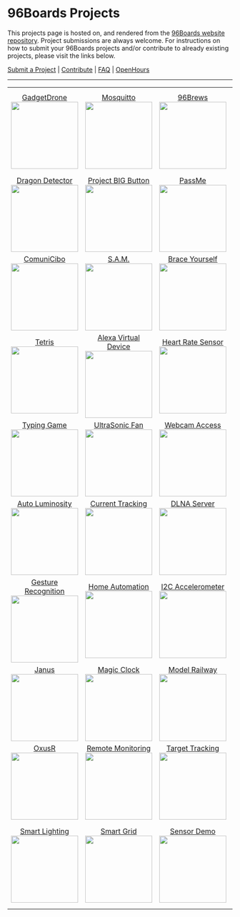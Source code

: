 # 96Boards Projects

This projects page is hosted on, and rendered from the [96Boards website repository](https://github.com/96boards/website/tree/master/96boards.org/Projects). Project submissions are always welcome. For instructions on how to submit your 96Boards projects and/or contribute to already existing projects, please visit the links below.

[Submit a Project](SUBMIT.md) | [Contribute](CONTRIBUTE.md) | [FAQ](FAQ.md) | [OpenHours](http://www.96boards.org/openhours/)

***

<table align="center">
<tr>
    <td align="center"><a href="Archive/GadgetDrone/README.md">GadgetDrone</a><br><img src="https://github.com/96boards/website/blob/master/96boards.org/Projects/GadgetDrone/Images/DroneKit_BOM.png?raw=true" data-canonical-src="https://github.com/96boards/website/blob/master/96boards.org/Projects/GadgetDrone/Images/DroneKit_BOM.png?raw=true" width="150" height="150" /></td>

<td align="center"><a href="Archive/Mosquitto/README.md">Mosquitto</a><br><img src="https://github.com/96boards/website/blob/master/96boards.org/Projects/Mosquitto/Images/MQTT_FrontPage.png?raw=true" data-canonical-src="https://github.com/96boards/website/blob/master/96boards.org/Projects/Mosquitto/Images/MQTT_FrontPage.png?raw=true" width="150" height="150" /></td>

<td align="center"><a href="Archive/96Brews/README.md">96Brews</a><br><img src="https://github.com/96boards/website/blob/master/96boards.org/Projects/96Brews/Images/96Brews_FrontPage.png?raw=true" data-canonical-src="https://github.com/96boards/website/blob/master/96boards.org/Projects/96Brews/Images/96Brews_FrontPage.png?raw=true" width="150" height="150" /></td>

<td align="center"><a href="Archive/KVM/README.md">KVM</a><br><img src="https://github.com/96boards/website/blob/master/96boards.org/Projects/KVM/Images/KVM_FrontPage.png?raw=true" data-canonical-src="https://github.com/96boards/website/blob/master/96boards.org/Projects/KVM/Images/KVM_FrontPage.png?raw=true" width="150" height="150" /></td>

<td align="center"><a href="Archive/Docker96BoardsCE/README.md">Docker on 96Boards</a><br><img src="https://github.com/96boards/website/blob/master/96boards.org/Projects/Docker96BoardsCE/Images/Docker_FrontPage.jpg?raw=true" data-canonical-src="https://github.com/96boards/website/blob/master/96boards.org/Projects/Docker96BoardsCE/Images/Docker_FrontPage.jpg?raw=true" width="150" height="150" /></td>

</tr>

<tr>

<td align="center"><a href="Archive/DragonDetector/README.md">Dragon Detector</a><br><img src="https://github.com/96boards/website/blob/master/96boards.org/Projects/DragonDetector/Images/DragonDetector_FrontPage.png?raw=true" data-canonical-src="https://github.com/96boards/website/blob/master/96boards.org/Projects/DragonDetector/Images/DragonDetector_FrontPage.png?raw=true" width="150" height="150" /></td>

<td align="center"><a href="Archive/ProjectBIGButton/README.md">Project BIG Button</a><br><img src="https://github.com/96boards/website/blob/master/96boards.org/Projects/ProjectBIGButton/Images/ProjectBIGButton_FrontPage.png?raw=true" data-canonical-src="https://github.com/96boards/website/blob/master/96boards.org/Projects/ProjectBIGButton/Images/ProjectBIGButton_FrontPage.png?raw=true" width="150" height="150" /></td>

<td align="center"><a href="Archive/PassMe/README.md">PassMe</a><br><img src="https://github.com/96boards/website/blob/master/96boards.org/Projects/PassMe/Images/PassMe_FrontPage.png?raw=true" data-canonical-src="https://github.com/96boards/website/blob/master/96boards.org/Projects/PassMe/Images/PassMe_FrontPage.png?raw=true" width="150" height="150" /></td>

<td align="center"><a href="Archive/SmartBoiler/README.md">Smart Boiler</a><br><img src="https://github.com/96boards/website/blob/master/96boards.org/Projects/SmartBoiler/Images/SmartBoiler_FrontPage.png?raw=true" data-canonical-src="https://github.com/96boards/website/blob/master/96boards.org/Projects/SmartBoiler/Images/SmartBoiler_FrontPage.png?raw=true" width="150" height="150" /></td>

<td align="center"><a href="Archive/HomeLights/README.md">Home Lights</a><br><img src="https://github.com/96boards/website/blob/master/96boards.org/Projects/HomeLights/Images/HomeLights_FrontPage.png?raw=true" data-canonical-src="https://github.com/96boards/website/blob/master/96boards.org/Projects/HomeLights/Images/HomeLights_FrontPage.png?raw=true" width="150" height="150" /></td>

</tr>

<tr>

<td align="center"><a href="Archive/ComuniCibo/README.md">ComuniCibo</a><br><img src="https://github.com/96boards/website/blob/master/96boards.org/Projects/ComuniCibo/Images/ComuniCibo_FrontPage.png?raw=true" data-canonical-src="https://github.com/96boards/website/blob/master/96boards.org/Projects/ComuniCibo/Images/ComuniCibo_FrontPage.png?raw=true" width="150" height="150" /></td>

<td align="center"><a href="Archive/SAM/README.md">S.A.M.</a><br><img src="https://github.com/96boards/website/blob/master/96boards.org/Projects/SAM/Images/SAM_FrontPage.png?raw=true" data-canonical-src="https://github.com/96boards/website/blob/master/96boards.org/Projects/SAM/Images/SAM_FrontPage.png?raw=true" width="150" height="150" /></td>

<td align="center"><a href="Archive/BraceYourself/README.md">Brace Yourself</a><br><img src="https://github.com/96boards/website/blob/master/96boards.org/Projects/BraceYourself/Images/BraceYourself_FrontPage.png?raw=true" data-canonical-src="https://github.com/96boards/website/blob/master/96boards.org/Projects/BraceYourself/Images/BraceYourself_FrontPage.png?raw=true" width="150" height="150" /></td>

<td align="center"><a href="Archive/SuperParking/README.md">Super Parking</a><br><img src="https://github.com/96boards/website/blob/master/96boards.org/Projects/SuperParking/Images/SuperParking_FrontPage.png?raw=true" data-canonical-src="https://github.com/96boards/website/blob/master/96boards.org/Projects/SuperParking/Images/SuperParking_FrontPage.png?raw=true" width="150" height="150" /></td>

<td align="center"><a href="Archive/SmartWeatherDisplaySystem/README.md">Weather Display</a><br><img src="https://github.com/96boards/website/blob/master/96boards.org/Projects/SmartWeatherDisplaySystem/Images/SmartWeather_FrontPage.png?raw=true" data-canonical-src="https://github.com/96boards/website/blob/master/96boards.org/Projects/SmartWeatherDisplaySystem/Images/SmartWeather_FrontPage.png?raw=true" width="150" height="150" /></td>

</tr>

<tr>

<td align="center"><a href="Archive/Tetris/README.md">Tetris</a><br><img src="https://github.com/96boards/website/blob/master/96boards.org/Projects/Tetris/Images/Tetris_FrontPage.png?raw=true" data-canonical-src="https://github.com/96boards/website/blob/master/96boards.org/Projects/Tetris/Images/Tetris_FrontPage.png?raw=true" width="150" height="150" /></td>

<td align="center"><a href="Archive/AmazonAlexaVirtualDevice/README.md">Alexa Virtual Device</a><br><img src="https://github.com/96boards/website/blob/master/96boards.org/Projects/AmazonAlexaVirtualDevice/Images/AmazonAlexa_FrontPage.png?raw=true" data-canonical-src="https://github.com/96boards/website/blob/master/96boards.org/Projects/AmazonAlexaVirtualDevice/Images/AmazonAlexa_FrontPage.png?raw=true" width="150" height="150" /></td>

<td align="center"><a href="Archive/EmulatorBLEHeartRateSensor/README.md">Heart Rate Sensor</a><br><img src="https://github.com/96boards/website/blob/master/96boards.org/Projects/EmulatorBLEHeartRateSensor/Images/EmulatingBLEHeartRateSensor_FrontPage.png?raw=true" data-canonical-src="https://github.com/96boards/website/blob/master/96boards.org/Projects/EmulatorBLEHeartRateSensor/Images/EmulatingBLEHeartRateSensor_FrontPage.png?raw=true" width="150" height="150" /></td>

<td align="center"><a href="Archive/FlameRecognition/README.md">Flame Recognition</a><br><img src="https://github.com/96boards/website/blob/master/96boards.org/Projects/FlameRecognition/Images/FlameRecognition_FrontPage.png?raw=true" data-canonical-src="https://github.com/96boards/website/blob/master/96boards.org/Projects/FlameRecognition/Images/FlameRecognition_FrontPage.png?raw=true" width="150" height="150" /></td>

<td align="center"><a href="Archive/LaserImageingandModeling/README.md">Laser Image/Model</a><br><img src="https://github.com/96boards/website/blob/master/96boards.org/Projects/LaserImageingandModeling/Images/LaserImaging_FrontPage.png?raw=true" data-canonical-src="https://github.com/96boards/website/blob/master/96boards.org/Projects/LaserImageingandModeling/Images/LaserImaging_FrontPage.png?raw=true" width="150" height="150" /></td>

</tr>

<tr>

<td align="center"><a href="Archive/TypingGame/README.md">Typing Game</a><br><img src="https://github.com/96boards/website/blob/master/96boards.org/Projects/TypingGame/Images/TypingGame_FrontPage.png?raw=true" data-canonical-src="https://github.com/96boards/website/blob/master/96boards.org/Projects/TypingGame/Images/TypingGame_FrontPage.png?raw=true" width="150" height="150" /></td>

<td align="center"><a href="Archive/UltraSonicFan/README.md">UltraSonic Fan</a><br><img src="https://github.com/96boards/website/blob/master/96boards.org/Projects/UltraSonicFan/Images/UltraSonicFan_FrontPage.png?raw=true" data-canonical-src="https://github.com/96boards/website/blob/master/96boards.org/Projects/UltraSonicFan/Images/UltraSonicFan_FrontPage.png?raw=true" width="150" height="150" /></td>

<td align="center"><a href="Archive/WebcamBrowserAccess/README.md">Webcam Access</a><br><img src="https://github.com/96boards/website/blob/master/96boards.org/Projects/WebcamBrowserAccess/Images/BrowserWebcamAccess_FrontPage.png?raw=true" data-canonical-src="https://github.com/96boards/website/blob/master/96boards.org/Projects/WebcamBrowserAccess/Images/BrowserWebcamAccess_FrontPage.png?raw=true" width="150" height="150" /></td>

<td align="center"><a href="Archive/AOSPTVHikey/README.md">HiKey AOSP TV</a><br><img src="https://github.com/96boards/website/blob/master/96boards.org/Projects/AOSPTVHikey/Images/AOSPTV_FrontPage.png?raw=true" data-canonical-src="https://github.com/96boards/website/blob/master/96boards.org/Projects/AOSPTVHikey/Images/AOSPTV_FrontPage.png?raw=true" width="150" height="150" /></td>

<td align="center"><a href="Archive/AutoBreathalyzer/README.md">Auto Breathalyzer</a><br><img src="https://github.com/96boards/website/blob/master/96boards.org/Projects/AutoBreathalyzer/Images/AutoBreathalyzer_FrontPage.png?raw=true" data-canonical-src="https://github.com/96boards/website/blob/master/96boards.org/Projects/AutoBreathalyzer/Images/AutoBreathalyzer_FrontPage.png?raw=true" width="150" height="150" /></td>

</tr>

<tr>

<td align="center"><a href="Archive/AutoLuminosity/README.md">Auto Luminosity</a><br><img src="https://github.com/96boards/website/blob/master/96boards.org/Projects/AutoLuminosity/Images/AutoLuminosity_FrontPage.png?raw=true" data-canonical-src="https://github.com/96boards/website/blob/master/96boards.org/Projects/AutoLuminosity/Images/AutoLuminosity_FrontPage.png?raw=true" width="150" height="150" /></td>

<td align="center"><a href="Archive/CurrentTracking/README.md">Current Tracking</a><br><img src="https://github.com/96boards/website/blob/master/96boards.org/Projects/CurrentTracking/Images/CurrentTracking_FrontPage.png?raw=true" data-canonical-src="https://github.com/96boards/website/blob/master/96boards.org/Projects/CurrentTracking/Images/CurrentTracking_FrontPage.png?raw=true" width="150" height="150" /></td>

<td align="center"><a href="Archive/DLNAMediaServer/README.md">DLNA Server</a><br><img src="https://github.com/96boards/website/blob/master/96boards.org/Projects/DLNAMediaServer/Images/DLNAServer_FrontPage1.png?raw=true" data-canonical-src="https://github.com/96boards/website/blob/master/96boards.org/Projects/DLNAMediaServer/Images/DLNAServer_FrontPage1.png?raw=true" width="150" height="150" /></td>

<td align="center"><a href="Archive/DigitalAlbum/README.md">Digital Album</a><br><img src="https://github.com/96boards/website/blob/master/96boards.org/Projects/DigitalAlbum/Images/DigitalAlbum_FrontPage1.png?raw=true" data-canonical-src="https://github.com/96boards/website/blob/master/96boards.org/Projects/DigitalAlbum/Images/DigitalAlbum_FrontPage1.png?raw=true" width="150" height="150" /></td>

<td align="center"><a href="Archive/GPIOSTEMWorkshop/README.md">STEM Workshop</a><br><img src="https://github.com/96boards/website/blob/master/96boards.org/Projects/GPIOSTEMWorkshop/Images/GPIOWorkshop_FrontPage.png?raw=true" data-canonical-src="https://github.com/96boards/website/blob/master/96boards.org/Projects/GPIOSTEMWorkshop/Images/GPIOWorkshop_FrontPage.png?raw=true" width="150" height="150" /></td>

</tr>

<tr>

<td align="center"><a href="Archive/HandGestureRecognition/README.md">Gesture Recognition</a><br><img src="https://github.com/96boards/website/blob/master/96boards.org/Projects/HandGestureRecognition/Images/HandGestureRecognition_FrontPage.png?raw=true" data-canonical-src="https://github.com/96boards/website/blob/master/96boards.org/Projects/HandGestureRecognition/Images/HandGestureRecognition_FrontPage.png?raw=true" width="150" height="150" /></td>

<td align="center"><a href="Archive/HomeAutomation/README.md">Home Automation</a><br><img src="https://github.com/96boards/website/blob/master/96boards.org/Projects/HomeAutomation/Images/HomeAutomation_FrontPage.png?raw=true" data-canonical-src="https://github.com/96boards/website/blob/master/96boards.org/Projects/HomeAutomation/Images/HomeAutomation_FrontPage.png?raw=true" width="150" height="150" /></td>

<td align="center"><a href="Archive/I2CAccelerometer/README.md">I2C Accelerometer</a><br><img src="https://github.com/96boards/website/blob/master/96boards.org/Projects/I2CAccelerometer/Images/I2CAccel_FrontPage.png?raw=true" data-canonical-src="https://github.com/96boards/website/blob/master/96boards.org/Projects/I2CAccelerometer/Images/I2CAccel_FrontPage.png?raw=true" width="150" height="150" /></td>

<td align="center"><a href="Archive/e-BillBreaker/README.md">HiKey AOSP TV</a><br><img src="https://github.com/96boards/website/blob/master/96boards.org/Projects/e-BillBreaker/Images/BillBreaker_FrontPage1.png?raw=true" data-canonical-src="https://github.com/96boards/website/blob/master/96boards.org/Projects/e-BillBreaker/Images/BillBreaker_FrontPage1.png?raw=true" width="150" height="150" /></td>

<td align="center"><a href="Archive/IBMWatsonSensorRead/README.md">IBM Watson</a><br><img src="https://github.com/96boards/website/blob/master/96boards.org/Projects/IBMWatsonSensorRead/Images/IBMWatson_FrontPage.png?raw=true" data-canonical-src="https://github.com/96boards/website/blob/master/96boards.org/Projects/IBMWatsonSensorRead/Images/IBMWatson_FrontPage.png?raw=true" width="150" height="150" /></td>

</tr>

<tr>

<td align="center"><a href="Archive/Janus/README.md">Janus</a><br><img src="https://github.com/96boards/website/blob/master/96boards.org/Projects/Janus/Images/Janus_FrontPage.png?raw=true" data-canonical-src="https://github.com/96boards/website/blob/master/96boards.org/Projects/Janus/Images/Janus_FrontPage.png?raw=true" width="150" height="150" /></td>

<td align="center"><a href="Archive/MagicCheck-inClock/README.md">Magic Clock</a><br><img src="https://github.com/96boards/website/blob/master/96boards.org/Projects/MagicCheck-inClock/Images/MagicClock_FrontPage.png?raw=true" data-canonical-src="https://github.com/96boards/website/blob/master/96boards.org/Projects/MagicCheck-inClock/Images/MagicClock_FrontPage.png?raw=true" width="150" height="150" /></td>

<td align="center"><a href="Archive/ModelRailway/README.md">Model Railway</a><br><img src="https://github.com/96boards/website/blob/master/96boards.org/Projects/ModelRailway/Images/ModelRailway_FrontPage.png?raw=true" data-canonical-src="https://github.com/96boards/website/blob/master/96boards.org/Projects/ModelRailway/Images/ModelRailway_FrontPage.png?raw=true" width="150" height="150" /></td>

<td align="center"><a href="Archive/NFCSmartAccess/README.md">NFC Smart Access</a><br><img src="https://github.com/96boards/website/blob/master/96boards.org/Projects/NFCSmartAccess/Images/NFC_FrontPage.png?raw=true" data-canonical-src="https://github.com/96boards/website/blob/master/96boards.org/Projects/NFCSmartAccess/Images/NFC_FrontPage.png?raw=true" width="150" height="150" /></td>

<td align="center"><a href="Archive/NeedyTrashcan/README.md">Needy Trashcan</a><br><img src="https://github.com/96boards/website/blob/master/96boards.org/Projects/NeedyTrashcan/Images/NeedyTrashcan_FrontPage.png?raw=true" data-canonical-src="https://github.com/96boards/website/blob/master/96boards.org/Projects/NeedyTrashcan/Images/NeedyTrashcan_FrontPage.png?raw=true" width="150" height="150" /></td>

</tr>

<tr>

<td align="center"><a href="Archive/OxusR/README.md">OxusR</a><br><img src="https://github.com/96boards/website/blob/master/96boards.org/Projects/OxusR/Images/OXUS_FrontPage.png?raw=true" data-canonical-src="https://github.com/96boards/website/blob/master/96boards.org/Projects/OxusR/Images/OXUS_FrontPage.png?raw=true" width="150" height="150" /></td>

<td align="center"><a href="Archive/RemoteMonitoring/README.md">Remote Monitoring</a><br><img src="https://github.com/96boards/website/blob/master/96boards.org/Projects/RemoteMonitoring/Images/RemoteMonitor_FrontPage.png?raw=true" data-canonical-src="https://github.com/96boards/website/blob/master/96boards.org/Projects/RemoteMonitoring/Images/RemoteMonitor_FrontPage.png?raw=true" width="150" height="150" /></td>

<td align="center"><a href="Archive/RemoteVideoTargetTracking/README.md">Target Tracking</a><br><img src="https://github.com/96boards/website/blob/master/96boards.org/Projects/RemoteVideoTargetTracking/Images/VideoMonitor_FrontPage.png?raw=true" data-canonical-src="https://github.com/96boards/website/blob/master/96boards.org/Projects/RemoteVideoTargetTracking/Images/VideoMonitor_FrontPage.png?raw=true" width="150" height="150" /></td>

<td align="center"><a href="Archive/Vision4all/README.md">Vision 4all</a><br><img src="https://github.com/96boards/website/blob/master/96boards.org/Projects/Vision4all/Images/Vision4all_FrontPage.png?raw=true" data-canonical-src="https://github.com/96boards/website/blob/master/96boards.org/Projects/Vision4all/Images/Vision4all_FrontPage.png?raw=true" width="150" height="150" /></td>

<td align="center"><a href="Archive/SunlightSensor/README.md">Sunlight Sensor</a><br><img src="https://github.com/96boards/website/blob/master/96boards.org/Projects/SunlightSensor/Images/SunlightSensor_FrontPage.png?raw=true" data-canonical-src="https://github.com/96boards/website/blob/master/96boards.org/Projects/SunlightSensor/Images/SunlightSensor_FrontPage.png?raw=true" width="150" height="150" /></td>

</tr>

<tr>

<td align="center"><a href="Archive/SmartLighting/README.md">Smart Lighting</a><br><img src="https://github.com/96boards/website/blob/master/96boards.org/Projects/SmartLighting/Images/SmartLight_FrontPage.png?raw=true" data-canonical-src="https://github.com/96boards/website/blob/master/96boards.org/Projects/SmartLighting/Images/SmartLight_FrontPage.png?raw=true" width="150" height="150" /></td>

<td align="center"><a href="Archive/SmartGridEnergyMeter/README.md">Smart Grid</a><br><img src="https://github.com/96boards/website/blob/master/96boards.org/Projects/SmartGridEnergyMeter/Images/SmartGrid_FrontPage.png?raw=true" data-canonical-src="https://github.com/96boards/website/blob/master/96boards.org/Projects/SmartGridEnergyMeter/Images/SmartGrid_FrontPage.png?raw=true" width="150" height="150" /></td>

<td align="center"><a href="Archive/SensorDemo/README.md">Sensor Demo</a><br><img src="https://github.com/96boards/website/blob/master/96boards.org/Projects/SensorDemo/Images/SensorDemo_FrontPage.png?raw=true" data-canonical-src="https://github.com/96boards/website/blob/master/96boards.org/Projects/SensorDemo/Images/SensorDemo_FrontPage.png?raw=true" width="150" height="150" /></td>

<td align="center"><a href="Archive/ROVWindowsIoT/README.md">ROV Windows IoT</a><br><img src="https://github.com/96boards/website/blob/master/96boards.org/Projects/ROVWindowsIoT/Images/ROV_FrontPage.png?raw=true" data-canonical-src="https://github.com/96boards/website/blob/master/96boards.org/Projects/ROVWindowsIoT/Images/ROV_FrontPage.png?raw=true" width="150" height="150" /></td>

<td align="center"><a href="SUBMIT.md">Submit your project!</a><br><img src="https://github.com/96boards/website/blob/master/96boards.org/Projects/Template/Images/Share_image.png?raw=true" data-canonical-src="https://github.com/96boards/website/blob/master/96boards.org/Projects/Template/Images/Share_image.png?raw=true" width="150" height="150" /></td>

</tr>

</table>




